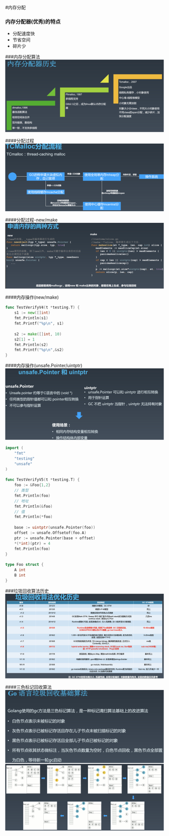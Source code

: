 #内存分配

### 内存分配器(优秀)的特点
- 分配速度快
- 节省空间
- 碎片少

###内存分配算法
![内存分配算法](./img/WX20210919-012307@2x.png)

####分配过程
![内存分配算法](./img/WX20210919-012541@2x.png)

####分配过程-new/make
![内存分配算法](./img/WX20210919-012710@2x.png)

####内存操作(new/make)
```go
func TestVerifyV4(t *testing.T) {
	s1 := new([]int)
	fmt.Println(s1)
	fmt.Printf("%p\n", s1)

	s2 := make([]int, 10)
	s2[1] = 1
	fmt.Println(s2)
	fmt.Printf("%p\n",&s2)
}
```
####内存操作(unsafe.Pointer/uintptr)
![内存分配算法](./img/WX20210919-013215@2x.png)
```go
import (
	"fmt"
	"testing"
	"unsafe"
)

func TestVerifyV5(t *testing.T) {
	foo := &Foo{1,2}
	// 类型
	fmt.Println(foo)
	// 地址
	fmt.Println(&foo)
	// 值
	fmt.Println(*foo)

	base := uintptr(unsafe.Pointer(foo))
	offset := unsafe.Offsetof(foo.A)
	ptr := unsafe.Pointer(base + offset)
	*(*int)(ptr) = 4
	fmt.Println(foo)
}

type Foo struct {
	A int
	B int
}

```

###垃圾回收算法历史
![垃圾回收历史](./img/WX20210919-220910@2x.png)

####三色标记回收算法
![三色标记回收算法](./img/WX20210919-221434@2x.png)
![三色标记回收算法-图例](./img/WX20210919-221445@2x.png)



